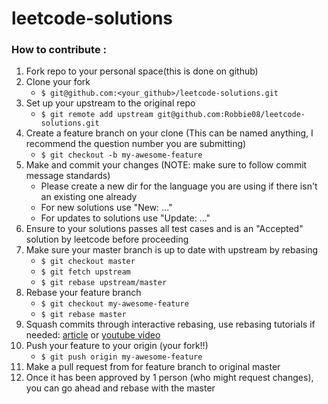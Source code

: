 # leetcode-solutions

### How to contribute :
1. Fork repo to your personal space(this is done on github)
2. Clone your fork 
   - `$ git@github.com:<your_github>/leetcode-solutions.git`
3. Set up your upstream to the original repo 
   - `$ git remote add upstream git@github.com:Robbie08/leetcode-solutions.git`
4. Create a feature branch on your clone (This can be named anything, I recommend the question number you are submitting)
   - `$ git checkout -b my-awesome-feature`
5. Make and commit your changes (NOTE: make sure to follow commit message standards)
   - Please create a new dir for the language you are using if there isn't an existing one already
   - For new solutions use "New: ..." 
   - For updates to solutions use "Update: ..."
6. Ensure to your solutions passes all test cases and is an "Accepted" solution by leetcode before proceeding
7. Make sure your master branch is up to date with upstream by rebasing
   - `$ git checkout master`
   - `$ git fetch upstream`
   - `$ git rebase upstream/master`
8. Rebase your feature branch
   - `$ git checkout my-awesome-feature`
   - `$ git rebase master`
9. Squash commits through interactive rebasing, use rebasing tutorials if needed: [article](https://thoughtbot.com/blog/git-interactive-rebase-squash-amend-rewriting-history)  or  [youtube video](https://www.youtube.com/watch?v=V5KrD7CmO4o)
10. Push your feature to your origin (your fork!!)
    - `$ git push origin my-awesome-feature`
11. Make a pull request from for feature branch to original master
12. Once it has been approved by 1 person (who might request changes), you can go ahead and rebase with the master 
